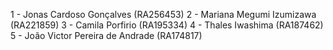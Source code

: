 1 - Jonas Cardoso Gonçalves (RA256453)
2 - Mariana Megumi Izumizawa (RA221859)
3 - Camila Porfirio (RA195334)
4 - Thales Iwashima (RA187462)
5 - João Victor Pereira de Andrade (RA174817)
